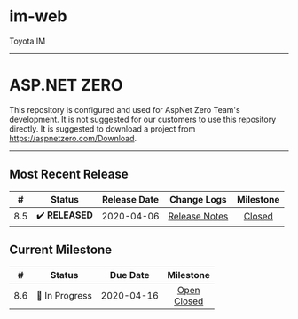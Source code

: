 # im-web
Toyota IM

____________

# ASP.NET ZERO

This repository is configured and used for AspNet Zero Team's development. 
It is not suggested for our customers to use this repository directly. It is suggested to download a project from https://aspnetzero.com/Download.

____________

## Most Recent Release

|  #   |     Status     |  Release Date  |                         Change Logs                          |                          Milestone                           |
| :--: | :------------: | :--------: | :----------------------------------------------------------: | :----------------------------------------------------------: |
| 8.5 | ✔️ **RELEASED** | 2020-04-06 | [Release Notes](https://docs.aspnetzero.com/en/common/latest/Change-Logs) | [Closed](https://github.com/aspnetzero/aspnet-zero-core/milestone/66?closed=1) |

## Current Milestone
|  #   |    Status     | Due Date |                          Milestone                           |
| :--: | :-----------: | :------: | :----------------------------------------------------------: |
| 8.6  | 🚧 In Progress |2020-04-16| [Open](https://github.com/aspnetzero/aspnet-zero-core/milestone/68)<br>[Closed](https://github.com/aspnetzero/aspnet-zero-core/milestone/68?closed=1) |


